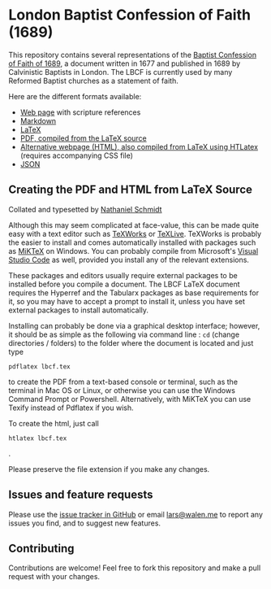 # London Baptist Confession of Faith (1689)

This repository contains several representations of the [Baptist
Confession of Faith of 1689](https://en.wikipedia.org/wiki/1689_Baptist_Confession_of_Faith),
a document written in 1677 and published in 1689 by Calvinistic Baptists in London.
The LBCF is currently used by many Reformed Baptist churches as a statement of
faith.

Here are the different formats available:
* [Web page](http://lbcf.walen.me) with scripture references
* [Markdown](https://github.com/lwalen/lbcf-1689/blob/master/lbcf.md)
* [LaTeX](https://github.com/lwalen/lbcf-1689/blob/master/latex/lbcf.tex)
* [PDF, compiled from the LaTeX source](https://github.com/lwalen/lbcf-1689/blob/master/latex/lbcf.pdf)
* [Alternative webpage (HTML), also compiled from LaTeX using HTLatex](https://github.com/lwalen/lbcf-1689/blob/master/latex/lbcf.html) (requires accompanying CSS file)
* [JSON](https://github.com/lwalen/lbcf-1689/blob/master/lbcf.json)

## Creating the PDF and HTML from LaTeX Source
Collated and typesetted by [Nathaniel Schmidt](https://github.com/njsch)

Although this may seem complicated at face-value, this can be made quite easy with a text editor such as [TeXWorks](http://www.tug.org/texworks/) or [TeXLive](https://tug.org/texlive/).  TeXWorks is probably the easier to install and comes automatically installed with packages such as [MiKTeX](https://miktex.org/) on Windows.  You can probably compile from Microsoft's [Visual Studio Code](https://code.visualstudio.com/) as well, provided you install any of the relevant extensions.

These packages and editors usually require external packages to be installed before you compile a document.  The LBCF LaTeX document requires the Hyperref and the Tabularx packages as base requirements for it, so you may have to accept a prompt to install it, unless you have set external packages to install automatically.

Installing can probably be done via a graphical desktop interface; however, it should be as simple as the following via command line :
`cd` (change directories / folders) to the folder where the document is located and just type
```
pdflatex lbcf.tex
```
to create the PDF from a text-based console or terminal, such as the terminal in Mac OS or Linux, or otherwise you can use the Windows Command Prompt or Powershell. Alternatively, with MiKTeX you can use Texify instead of Pdflatex if you wish.

To create the html, just call
```
htlatex lbcf.tex
```
.

Please preserve the file extension if you make any changes.

## Issues and feature requests
Please use the [issue tracker in GitHub](https://github.com/lwalen/lbcf-1689/issues)
or email [lars@walen.me](MAILTO:lars@walen.me) to report any issues you find, and to suggest
new features.

## Contributing
Contributions are welcome! Feel free to fork this repository and make a pull
request with your changes.
